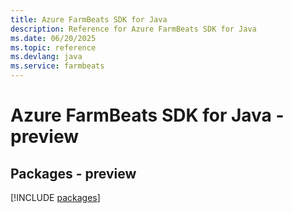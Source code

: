 ```yaml
---
title: Azure FarmBeats SDK for Java
description: Reference for Azure FarmBeats SDK for Java
ms.date: 06/20/2025
ms.topic: reference
ms.devlang: java
ms.service: farmbeats
---
```

# Azure FarmBeats SDK for Java - preview
## Packages - preview
[!INCLUDE [packages](farmbeats-index.md)]